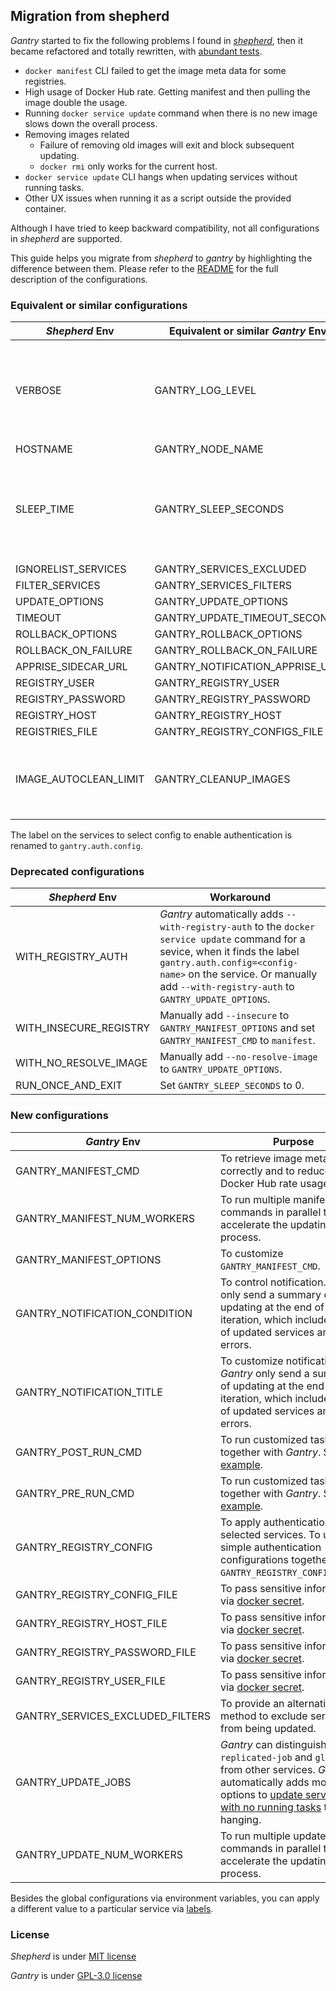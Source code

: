 ## Migration from shepherd

*Gantry* started to fix the following problems I found in [*shepherd*](https://github.com/containrrr/shepherd), then it became refactored and totally rewritten, with [abundant tests](../tests/README.md).

* `docker manifest` CLI failed to get the image meta data for some registries.
* High usage of Docker Hub rate. Getting manifest and then pulling the image double the usage.
* Running `docker service update` command when there is no new image slows down the overall process.
* Removing images related
    * Failure of removing old images will exit and block subsequent updating.
    * `docker rmi` only works for the current host.
* `docker service update` CLI hangs when updating services without running tasks.
* Other UX issues when running it as a script outside the provided container.

Although I have tried to keep backward compatibility, not all configurations in *shepherd* are supported.

This guide helps you migrate from *shepherd* to *gantry* by highlighting the difference between them. Please refer to the [README](../README.md) for the full description of the configurations.

### Equivalent or similar configurations

| *Shepherd* Env | Equivalent or similar *Gantry* Env  | Enhancement |
|----------------|-------------------------------------|-------------|
| VERBOSE               | GANTRY_LOG_LEVEL                | To introduce more granularity on log levels. *Gantry* can go total slience by setting `GANTRY_LOG_LEVEL` to `NONE`. |
| HOSTNAME              | GANTRY_NODE_NAME                | |
| SLEEP_TIME            | GANTRY_SLEEP_SECONDS            | This is now the interval between two updates. The actual sleep time is this value minus time spent on updating services. |
| IGNORELIST_SERVICES   | GANTRY_SERVICES_EXCLUDED        | |
| FILTER_SERVICES       | GANTRY_SERVICES_FILTERS         | |
| UPDATE_OPTIONS        | GANTRY_UPDATE_OPTIONS           | |
| TIMEOUT               | GANTRY_UPDATE_TIMEOUT_SECONDS   | |
| ROLLBACK_OPTIONS      | GANTRY_ROLLBACK_OPTIONS         | |
| ROLLBACK_ON_FAILURE   | GANTRY_ROLLBACK_ON_FAILURE      | |
| APPRISE_SIDECAR_URL   | GANTRY_NOTIFICATION_APPRISE_URL | |
| REGISTRY_USER         | GANTRY_REGISTRY_USER            | |
| REGISTRY_PASSWORD     | GANTRY_REGISTRY_PASSWORD        | |
| REGISTRY_HOST         | GANTRY_REGISTRY_HOST            | |
| REGISTRIES_FILE       | GANTRY_REGISTRY_CONFIGS_FILE    | |
| IMAGE_AUTOCLEAN_LIMIT | GANTRY_CLEANUP_IMAGES           | *Gantry* only cleans up the images being updated, thus a limit is not used now. |

The label on the services to select config to enable authentication is renamed to `gantry.auth.config`.

### Deprecated configurations

| *Shepherd* Env | Workaround |
|----------------|------------|
| WITH_REGISTRY_AUTH     | *Gantry* automatically adds `--with-registry-auth` to the `docker service update` command for a sevice, when it finds the label `gantry.auth.config=<config-name>` on the service. Or manually add `--with-registry-auth` to `GANTRY_UPDATE_OPTIONS`. |
| WITH_INSECURE_REGISTRY | Manually add `--insecure` to `GANTRY_MANIFEST_OPTIONS` and set `GANTRY_MANIFEST_CMD` to `manifest`. |
| WITH_NO_RESOLVE_IMAGE  | Manually add `--no-resolve-image` to `GANTRY_UPDATE_OPTIONS`. |
| RUN_ONCE_AND_EXIT      | Set `GANTRY_SLEEP_SECONDS` to 0. |

### New configurations

| *Gantry* Env  | Purpose |
|---------------|----------------------|
| GANTRY_MANIFEST_CMD              | To retrieve image metadata correctly and to reduce the Docker Hub rate usage. |
| GANTRY_MANIFEST_NUM_WORKERS      | To run multiple manifest commands in parallel to accelerate the updating process. |
| GANTRY_MANIFEST_OPTIONS          | To customize `GANTRY_MANIFEST_CMD`. |
| GANTRY_NOTIFICATION_CONDITION    | To control notification. *Gantry* only send a summary of updating at the end of each iteration, which includes lists of updated services and errors. |
| GANTRY_NOTIFICATION_TITLE        | To customize notification. *Gantry* only send a summary of updating at the end of each iteration, which includes lists of updated services and errors. |
| GANTRY_POST_RUN_CMD              | To run customized tasks together with *Gantry*. See the [example](../examples/prune-and-watchtower). |
| GANTRY_PRE_RUN_CMD               | To run customized tasks together with *Gantry*. See the [example](../examples/prune-and-watchtower). |
| GANTRY_REGISTRY_CONFIG           | To apply authentication to only selected services. To use simple authentication configurations together with `GANTRY_REGISTRY_CONFIGS_FILE`. |
| GANTRY_REGISTRY_CONFIG_FILE      | To pass sensitive information via [docker secret](https://docs.docker.com/engine/swarm/secrets/). |
| GANTRY_REGISTRY_HOST_FILE        | To pass sensitive information via [docker secret](https://docs.docker.com/engine/swarm/secrets/). |
| GANTRY_REGISTRY_PASSWORD_FILE    | To pass sensitive information via [docker secret](https://docs.docker.com/engine/swarm/secrets/). |
| GANTRY_REGISTRY_USER_FILE        | To pass sensitive information via [docker secret](https://docs.docker.com/engine/swarm/secrets/). |
| GANTRY_SERVICES_EXCLUDED_FILTERS | To provide an alternative method to exclude services from being updated. |
| GANTRY_UPDATE_JOBS               | *Gantry* can distinguish `replicated-job` and `global-job` from other services. *Gantry* automatically adds more options to [update services with no running tasks](faq.md#how-to-update-services-with-no-running-tasks) to avoid hanging. |
| GANTRY_UPDATE_NUM_WORKERS        | To run multiple update commands in parallel to accelerate the updating process. |

Besides the global configurations via environment variables, you can apply a different value to a particular service via [labels](../README.md#labels).

### License

*Shepherd* is under [MIT license](https://github.com/containrrr/shepherd/blob/master/LICENSE)

*Gantry* is under [GPL-3.0 license](https://github.com/shizunge/gantry/blob/main/LICENSE)
